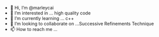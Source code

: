- 👋 Hi, I’m @marleycai
- 👀 I’m interested in ... high quality code             
- 🌱 I’m currently learning ... c++
- 💞️ I’m looking to collaborate on ...Successive Refinements Technique
- 📫 How to reach me ...

<!---
marleycai/marleycai is a ✨ special ✨ repository because its `README.md` (this file) appears on your GitHub profile.
You can click the Preview link to take a look at your changes.
--->

